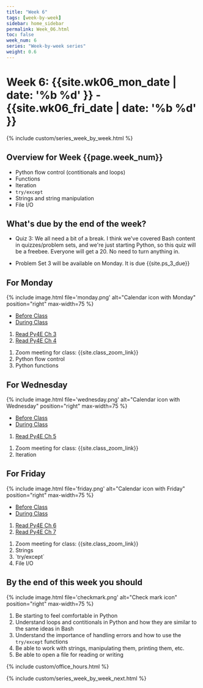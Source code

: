 ```yaml
---
title: "Week 6"
tags: [week-by-week]
sidebar: home_sidebar
permalink: Week_06.html
toc: false
week_num: 6
series: "Week-by-week series"
weight: 0.6
---
```


# Week 6: {{site.wk06_mon_date | date: '%b %d' }} - {{site.wk06_fri_date | date: '%b %d' }}

{% include custom/series_week_by_week.html %}

## Overview for Week {{page.week_num}}

* Python flow control (contitionals and loops)
* Functions
* Iteration
* `try/except`
* Strings and string manipulation
* File I/O

## What's due by the end of the week?

<!--* **Quiz 3 due {{site.quiz_3_due | date: '%A, %B %d' }}**-->
* Quiz 3: We all need a bit of a break. I think we've covered Bash content in quizzes/problem sets, and we're just starting Python, so this quiz will be a freebee. Everyone will get a 20. No need to turn anything in.

* Problem Set 3 will be available on Monday. It is due {{site.ps_3_due}}

## For Monday

{% include image.html file='monday.png' alt="Calendar icon with Monday" position="right" max-width=75 %}

<ul id="MondayTabs" class="nav nav-tabs">
    <li class="active"><a href="#MonBefore" data-toggle="tab">Before Class</a></li>
    <li><a href="#MonDuring" data-toggle="tab">During Class</a></li>
</ul>
<div class="tab-content">
    <div role="tabpanel" class="tab-pane active" id="MonBefore">
        <ol>
          <li><a href="https://github.com/comptoolsres/Jupyter_content/blob/main/py4e_ch3_flow_control.ipynb">Read Py4E Ch 3</a></li>
          <li><a href="https://github.com/comptoolsres/Jupyter_content/blob/main/py4e_ch4_functions.ipynb">Read Py4E Ch 4</a></li>
        </ol>
    </div>
    <div role="tabpanel" class="tab-pane" id="MonDuring">
        <ol>
          <li>Zoom meeting for class: {{site.class_zoom_link}}</li>
          <li>Python flow control</li>
          <li>Python functions</li>
        </ol>
    </div>
</div>

## For Wednesday

{% include image.html file='wednesday.png' alt="Calendar icon with Wednesday" position="right" max-width=75 %}

<ul id="WednesdayTabs" class="nav nav-tabs">
    <li class="active"><a href="#WedBefore" data-toggle="tab">Before Class</a></li>
    <li><a href="#WedDuring" data-toggle="tab">During Class</a></li>
</ul>
<div class="tab-content">
    <div role="tabpanel" class="tab-pane active" id="WedBefore">
        <ol>
          <li><a href="https://github.com/comptoolsres/Jupyter_content/blob/main/py4e_ch5_iteration.ipynb">Read Py4E Ch 5</a></li>
        </ol>
    </div>
    <div role="tabpanel" class="tab-pane" id="WedDuring">
        <ol>
          <li>Zoom meeting for class: {{site.class_zoom_link}}</li>
          <li>Iteration</li>
        </ol>
    </div>
</div>

## For Friday

{% include image.html file='friday.png' alt="Calendar icon with Friday" position="right" max-width=75 %}

<ul id="FridayTabs" class="nav nav-tabs">
    <li class="active"><a href="#FriBefore" data-toggle="tab">Before Class</a></li>
    <li><a href="#FriDuring" data-toggle="tab">During Class</a></li>
</ul>
<div class="tab-content">
    <div role="tabpanel" class="tab-pane active" id="FriBefore">
        <ol>
          <li><a href="https://github.com/comptoolsres/Jupyter_content/blob/main/py4e_ch6_strings.ipynb">Read Py4E Ch 6</a></li>
          <li><a href="https://github.com/comptoolsres/Jupyter_content/blob/main/py4e_ch7_file_io.ipynb">Read Py4E Ch 7</a></li>
        </ol>
    </div>
    <div role="tabpanel" class="tab-pane" id="FriDuring">
        <ol>
          <li>Zoom meeting for class: {{site.class_zoom_link}}</li>
          <li>Strings</li>
          <li>`try/except`</li>
          <li>File I/O</li>
        </ol>
    </div>
</div>

## By the end of this week you should

{% include image.html file='checkmark.png' alt="Check mark icon" position="right" max-width=75 %}

1. Be starting to feel comfortable in Python
1. Understand loops and contitionals in Python and how they are similar to the same ideas in Bash
1. Understand the importance of handling errors and how to use the `try/except` functions
1. Be able to work with strings, manipulating them, printing them, etc.
1. Be able to open a file for reading or writing

{% include custom/office_hours.html %}

{% include custom/series_week_by_week_next.html %}